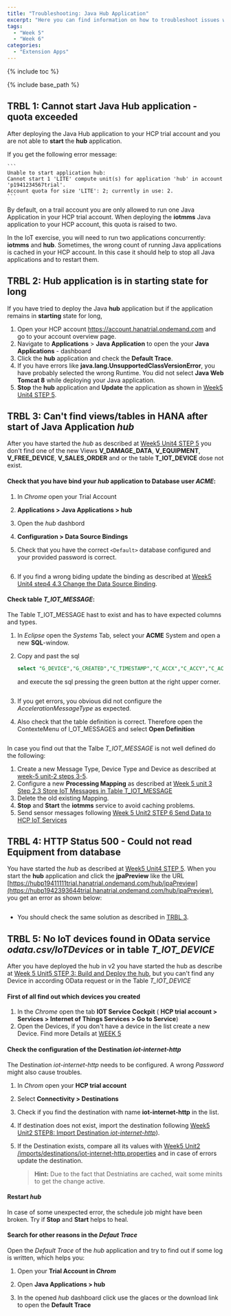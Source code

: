 ```yaml
---
title: "Troubleshooting: Java Hub Application"
excerpt: "Here you can find information on how to troubleshoot issues with the Java Hub application."
tags:
  - "Week 5"
  - "Week 6"
categories:
  - "Extension Apps"
---
```


<a name="top"/>

{% include toc %}

{% include base_path %}

## TRBL 1: Cannot start Java Hub application - quota exceeded

After deploying the Java Hub application to your HCP trial account and you are not able to **start** the **hub** application.

If you get the following error message:

    ```
    Unable to start application hub:
    Cannot start 1 'LITE' compute unit(s) for application 'hub' in account 'p1941234567trial'.
    Account quota for size 'LITE': 2; currently in use: 2.
    ```

By default, on a trail account you are only allowed to run one Java Application in your HCP trial account. When deploying the **iotmms** Java application to your HCP account, this quota is raised to two.

In the IoT exercise, you will need to run two applications concurrently: **iotmms** and **hub**. Sometimes, the wrong count of running Java applications is cached in your HCP account. In this case it should help to stop all Java applications and to restart them.

## TRBL 2: Hub application is in **starting** state for long
If you have tried to deploy the Java **hub** application but if the application remains in **starting** state for long,

1.  Open your HCP account <https://account.hanatrial.ondemand.com> and go to your account overview page.
2.  Navigate to **Applications** > **Java Application** to open the your **Java Applications** - dashboard
3.  Click the **hub** application and check the **Default Trace**.
4.  If you have errors like **java.lang.UnsupportedClassVersionError**, you have probably selected the wrong Runtime. You did not select **Java Web Tomcat 8** while deploying your Java application.
5.  **Stop** the **hub** application and **Update** the application as shown in [Week5 Unit4 STEP 5]({{base_path}}/week-5/unit-4/#deploy-java-hub-application-to-hcp).


## TRBL 3: Can't find views/tables in HANA after start of Java Application _hub_

After you have started the _hub_ as described at [Week5 Unit4 STEP 5]({{base_path}}/week-5/unit-4/#step-5-start-the-java-hub-application) you don't find one of the  new Views **V_DAMAGE_DATA**, **V_EQUIPMENT**, **V_FREE_DEVICE**, **V_SALES_ORDER** and or the table  **T_IOT_DEVICE** dose not exist.

#### Check that you have bind your _hub_ application to Database user _ACME_:

1.  In _Chrome_ open your Trial Account
2.  **Applications > Java Applications > hub**
3.  Open the _hub_ dashbord
4.  **Configuration > Data Source Bindings**
5.  Check that you have the correct `<Default>` database configured and your provided password is correct.

    <img src="{{base_path}}/troubleshooting/images/trbl-hub/pic01--hubbindings.png" alt="" with="640px" />

6.  If you find a wrong biding update the binding as described at [Week5 Unit4 step4 4.3 Change the Data Source Binding]({{base_path}}/week-5/unit-4/#change-the-data-source-binding).

#### Check table _T_IOT_MESSAGE_:

The Table T_IOT_MESSAGE hast to exist and has to have expected columns and types.

1.  In _Eclipse_ open the _Systems_ Tab, select your **ACME** System and open a new **SQL**-window.
2.  Copy and past the sql

    ```sql
    select "G_DEVICE","G_CREATED","C_TIMESTAMP","C_ACCX","C_ACCY","C_ACCZ" from "ACME"."T_IOT_MESSAGE"
    ```

    and execute the sql pressing the green button at the right upper corner.

    <img src="{{base_path}}/troubleshooting/images/trbl-hub/pic02--selectiotmessag.png" alt="" with="640px" />

3.  If you get errors, you obvious did not configure the _AccelerationMessageType_ as expected.
4.  Also check that the table definition is correct. Therefore open the ContexteMenu of I_OT_MESSAGES   and select **Open Definition**

    <img src="{{base_path}}/troubleshooting/images/trbl-hub/pic03--iotmessagedefinition.png" alt="" with="640px" />

In case you find out that the Talbe _T_IOT_MESSAGE_ is not well defined do the following:

1.  Create a new Message Type, Device Type and Device as described at [week-5 unit-2 steps 3-5]({{base_path}}/week-5/unit-2/#step-3-create-message-type).
2.  Configure a new **Processing Mapping** as described at [Week 5 unit 3 Step 2.3 Store IoT Messages in Table T_IOT_MESSAGE]({{base_path}}/week-5/unit-3/#store-iot-messages-in-table-t_iot_message)
3.  Delete the old existing Mapping.
4.  **Stop** and **Start** the **iotmms** service to avoid caching problems.
5.  Send sensor messages following [Week 5 Unit2  STEP 6 Send Data to HCP IoT Services]({{base_path}}/week-5/unit-2/#step-6-send-data-to-hcp-iot-services)


## TRBL 4: HTTP Status 500 - Could not read Equipment from database

You have started the _hub_ as described at [Week5 Unit4 STEP 5]({{base_path}}/week-5/unit-4/#step-5-start-the-java-hub-application). When you start the **hub** application and click the **jpaPreview** like the URL [https://hubp19411111trial.hanatrial.ondemand.com/hub/jpaPreview](https://hubp1942393644trial.hanatrial.ondemand.com/hub/jpaPreview), you get an error as shown below:

<img src="{{base_path}}/troubleshooting/images/trbl-hub/pic05--no-tables.png" alt="" with="640px" />

- You should check the same solution as described in [TRBL 3](#trbl-3-cant-find-viewstables-in-hana-after-start-of-java-application-hub).

## TRBL 5: No IoT devices found in OData service _odata.csv/IoTDevices_  or in table _T_IOT_DEVICE_

After you have deployed the hub in v2 you have started the hub as describe at [Week 5 Unit5 STEP 3: Build and Deploy the hub]({{base_path}}/week-5/unit-5/#step-3-build-and-deploy-the-hub), but you can't find any Device in according OData request or in the Table _T_IOT_DEVICE_

#### First of all find out which devices you created

1.  In the _Chrome_ open the tab **IOT Service Cockpit** ( **HCP trial account > Services > Internet of Things Services > Go to Service**)
2.  Open the Devices, if you don't have a device in the list create a new Device. Find more Details at [WEEK 5]({{base_path}}/week-5/unit-2/#step-5-create-a-new-device)

#### Check the configuration of the Destination _iot-internet-http_

The Destination _iot-internet-http_ needs to be configured. A wrong _Password_ might also cause troubles.

1.  In _Chrom_ open your **HCP trial account**
2.  Select **Connectivity > Destinations**
3.  Check if you find the destination with name **iot-internet-http** in the list.
4.  If destination does not exist, import the destination following  [Week5 Unit2 STEP8: Import Destination _iot-internet-http_]({{base_path}}/week-5/unit-2/imports/destinations/iot-internet-http.properties?raw=true)).
5.  If the Destination exists, compare all its values with [Week5 Unit2 /imports/destinations/iot-internet-http.properties]({{base_path}}/week-5/unit-2/imports/destinations/iot-internet-http.properties) and in case of errors update the destination.

    > **Hint:** Due to the fact that Destniatins are cached, wait some minits to get the change active.

#### Restart _hub_

In case of some unexpected error, the schedule job  might have been broken. Try if **Stop** and **Start** helps to heal.

#### Search for other reasons in the _Defaut Trace_

Open the _Default Trace_ of the _hub_ application and try to find out if some log is written, which helps you:

1.  Open your **Trial Account in _Chrom_**
2.  Open **Java Applications > hub**
3.  In the opened _hub_ dashboard click use the glaces or the download link to open the **Default Trace**

    <img src="{{base_path}}/troubleshooting/images/trbl-hub/pic04--defaulttrace.png" alt="" with="640px" />
